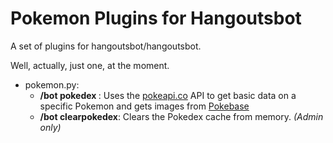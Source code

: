 # Pokemon Plugins for Hangoutsbot

A set of plugins for hangoutsbot/hangoutsbot.

Well, actually, just one, at the moment.

- pokemon.py:  
  - **/bot pokedex <pokemon-name>**: Uses the [pokeapi.co](pokeapi.co) API to get basic data on a specific Pokemon and gets images from [Pokebase](http://pokemondb.net/pokebase/)
  - **/bot clearpokedex**: Clears the Pokedex cache from memory. *(Admin only)* 
